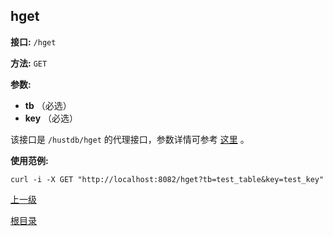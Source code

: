 ## hget ##

**接口:** `/hget`

**方法:** `GET`

**参数:** 

*  **tb** （必选）  
*  **key** （必选）  

该接口是 `/hustdb/hget` 的代理接口，参数详情可参考 [这里](../hustdb/hustdb/hget.md) 。

**使用范例:**

    curl -i -X GET "http://localhost:8082/hget?tb=test_table&key=test_key"

[上一级](../ha.md)

[根目录](../../index.md)